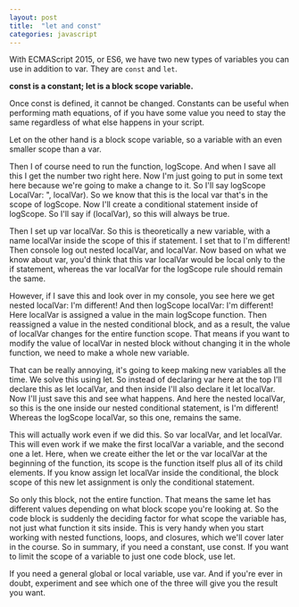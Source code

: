 ```yaml
---
layout: post
title:  "let and const"
categories: javascript
---
```


With ECMAScript 2015, or ES6, we have two new types of variables you can use in addition to var. They are <code>const</code> and <code>let</code>.

**const is a constant; let is a block scope variable.**

Once const is defined, it cannot be changed. Constants can be useful when performing math equations, of if you have some value you need to stay the same regardless of what else happens in your script.

Let on the other hand is a block scope variable, so a variable with an even smaller scope than a var.

Then I of course need to run the function, logScope. And when I save all this I get the number two right here. Now I'm just going to put in some text here because we're going to make a change to it. So I'll say logScope LocalVar: ", localVar). So we know that this is the local var that's in the scope of logScope. Now I'll create a conditional statement inside of logScope. So I'll say if (localVar), so this will always be true.

Then I set up var localVar. So this is theoretically a new variable, with a name localVar inside the scope of this if statement. I set that to I'm different! Then console log out nested localVar, and localVar. Now based on what we know about var, you'd think that this var localVar would be local only to the if statement, whereas the var localVar for the logScope rule should remain the same.

However, if I save this and look over in my console, you see here we get nested localVar: I'm different! And then logScope localVar: I'm different! Here localVar is assigned a value in the main logScope function. Then reassigned a value in the nested conditional block, and as a result, the value of localVar changes for the entire function scope. That means if you want to modify the value of localVar in nested block without changing it in the whole function, we need to make a whole new variable.

That can be really annoying, it's going to keep making new variables all the time. We solve this using let. So instead of declaring var here at the top I'll declare this as let localVar, and then inside I'll also declare it let localVar. Now I'll just save this and see what happens. And here the nested localVar, so this is the one inside our nested conditional statement, is I'm different! Whereas the logScope localVar, so this one, remains the same.

This will actually work even if we did this. So var localVar, and let localVar. This will even work if we make the first localVar a variable, and the second one a let. Here, when we create either the let or the var localVar at the beginning of the function, its scope is the function itself plus all of its child elements. If you know assign let localVar inside the conditional, the block scope of this new let assignment is only the conditional statement.

So only this block, not the entire function. That means the same let has different values depending on what block scope you're looking at. So the code block is suddenly the deciding factor for what scope the variable has, not just what function it sits inside. This is very handy when you start working with nested functions, loops, and closures, which we'll cover later in the course. So in summary, if you need a constant, use const. If you want to limit the scope of a variable to just one code block, use let.

If you need a general global or local variable, use var. And if you're ever in doubt, experiment and see which one of the three will give you the result you want.
